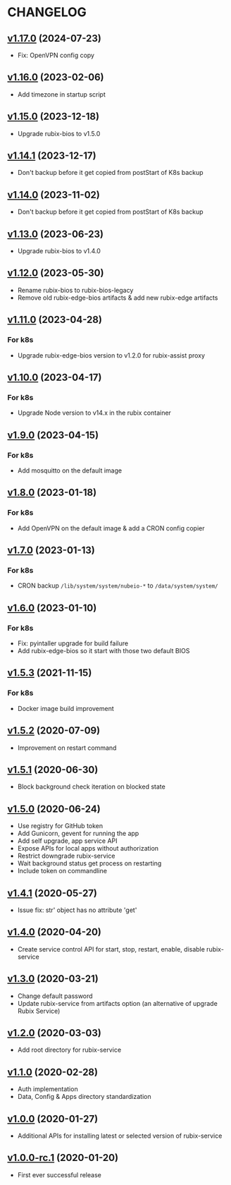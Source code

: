 # CHANGELOG

## [v1.17.0](https://github.com/NubeIO/rubix-bios-legacy/tree/v1.17.0) (2024-07-23)

- Fix: OpenVPN config copy

## [v1.16.0](https://github.com/NubeIO/rubix-bios-legacy/tree/v1.16.0) (2023-02-06)

- Add timezone in startup script

## [v1.15.0](https://github.com/NubeIO/rubix-bios-legacy/tree/v1.15.0) (2023-12-18)

- Upgrade rubix-bios to v1.5.0

## [v1.14.1](https://github.com/NubeIO/rubix-bios-legacy/tree/v1.14.1) (2023-12-17)

- Don't backup before it get copied from postStart of K8s backup

## [v1.14.0](https://github.com/NubeIO/rubix-bios-legacy/tree/v1.14.0) (2023-11-02)

- Don't backup before it get copied from postStart of K8s backup

## [v1.13.0](https://github.com/NubeIO/rubix-bios-legacy/tree/v1.13.0) (2023-06-23)

- Upgrade rubix-bios to v1.4.0

## [v1.12.0](https://github.com/NubeIO/rubix-bios-legacy/tree/v1.12.0) (2023-05-30)

- Rename rubix-bios to rubix-bios-legacy
- Remove old rubix-edge-bios artifacts & add new rubix-edge artifacts

## [v1.11.0](https://github.com/NubeIO/rubix-bios-legacy/tree/v1.11.0) (2023-04-28)

### For k8s

- Upgrade rubix-edge-bios version to v1.2.0 for rubix-assist proxy

## [v1.10.0](https://github.com/NubeIO/rubix-bios-legacy/tree/v1.10.0) (2023-04-17)

### For k8s

- Upgrade Node version to v14.x in the rubix container

## [v1.9.0](https://github.com/NubeIO/rubix-bios-legacy/tree/v1.9.0) (2023-04-15)

### For k8s

- Add mosquitto on the default image

## [v1.8.0](https://github.com/NubeIO/rubix-bios-legacy/tree/v1.8.0) (2023-01-18)

### For k8s

- Add OpenVPN on the default image & add a CRON config copier

## [v1.7.0](https://github.com/NubeIO/rubix-bios-legacy/tree/v1.7.0) (2023-01-13)

### For k8s

- CRON backup `/lib/system/system/nubeio-*` to `/data/system/system/`

## [v1.6.0](https://github.com/NubeIO/rubix-bios-legacy/tree/v1.6.0) (2023-01-10)

### For k8s

- Fix: pyintaller upgrade for build failure
- Add rubix-edge-bios so it start with those two default BIOS

## [v1.5.3](https://github.com/NubeIO/rubix-bios-legacy/tree/v1.5.3) (2021-11-15)

### For k8s

- Docker image build improvement

## [v1.5.2](https://github.com/NubeIO/rubix-bios-legacy/tree/v1.5.2) (2020-07-09)

- Improvement on restart command

## [v1.5.1](https://github.com/NubeIO/rubix-bios-legacy/tree/v1.5.1) (2020-06-30)

- Block background check iteration on blocked state

## [v1.5.0](https://github.com/NubeIO/rubix-bios-legacy/tree/v1.5.0) (2020-06-24)

- Use registry for GitHub token
- Add Gunicorn, gevent for running the app
- Add self upgrade, app service API
- Expose APIs for local apps without authorization
- Restrict downgrade rubix-service
- Wait background status get process on restarting
- Include token on commandline

## [v1.4.1](https://github.com/NubeIO/rubix-bios-legacy/tree/v1.4.1) (2020-05-27)

- Issue fix: str' object has no attribute 'get'

## [v1.4.0](https://github.com/NubeIO/rubix-bios-legacy/tree/v1.4.0) (2020-04-20)

- Create service control API for start, stop, restart, enable, disable rubix-service

## [v1.3.0](https://github.com/NubeIO/rubix-bios-legacy/tree/v1.3.0) (2020-03-21)

- Change default password
- Update rubix-service from artifacts option (an alternative of upgrade Rubix Service)

## [v1.2.0](https://github.com/NubeIO/rubix-bios-legacy/tree/v1.2.0) (2020-03-03)

- Add root directory for rubix-service

## [v1.1.0](https://github.com/NubeIO/rubix-bios-legacy/tree/v1.1.0) (2020-02-28)

- Auth implementation
- Data, Config & Apps directory standardization

## [v1.0.0](https://github.com/NubeIO/rubix-bios-legacy/tree/v1.0.0) (2020-01-27)

- Additional APIs for installing latest or selected version of rubix-service

## [v1.0.0-rc.1](https://github.com/NubeIO/rubix-bios-legacy/tree/v1.2.0-rc.1) (2020-01-20)

- First ever successful release